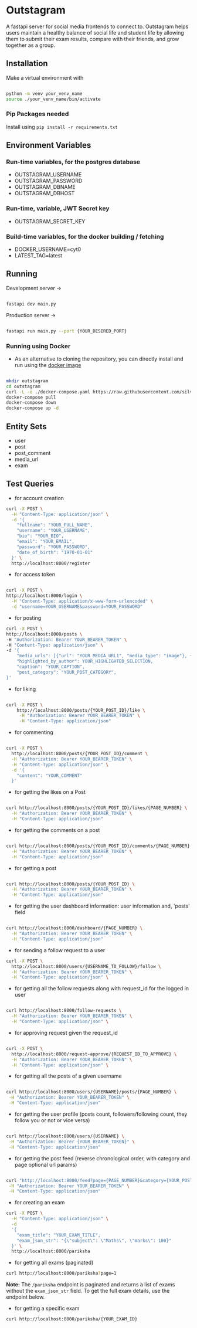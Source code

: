 # Outstagram

A fastapi server for social media frontends to connect to. Outstagram helps users maintain a healthy balance of social life and student life by allowing them to submit their exam results, compare with their friends, and grow together as a group.


## Installation

Make a virtual environment with

```bash

python -m venv your_venv_name
source ./your_venv_name/bin/activate

```

### Pip Packages needed

Install using `pip install -r requirements.txt`


## Environment Variables

### Run-time variables, for the postgres database
- OUTSTAGRAM_USERNAME
- OUTSTAGRAM_PASSWORD
- OUTSTAGRAM_DBNAME
- OUTSTAGRAM_DBHOST

### Run-time, variable, JWT Secret key
- OUTSTAGRAM_SECRET_KEY

### Build-time variables, for the docker building / fetching
- DOCKER_USERNAME=cyt0
- LATEST_TAG=latest


## Running

Development server ->

```bash

fastapi dev main.py

```

Production server ->

```bash

fastapi run main.py --port {YOUR_DESIRED_PORT}

```

### Running using Docker

- As an alternative to cloning the repository, you can directly install and run using the [docker image](https://hub.docker.com/r/cyt0/outstagram)

```bash

mkdir outstagram
cd outstagram
curl -L -o ./docker-compose.yaml https://raw.githubusercontent.com/silverstone-git/outstagram/main/docker-compose.yaml
docker-compose pull
docker-compose down
docker-compose up -d

```



## Entity Sets
- user
- post
- post_comment
- media_url
- exam



## Test Queries

- for account creation

```bash
curl -X POST \
  -H "Content-Type: application/json" \
  -d '{
    "fullname": "YOUR_FULL_NAME",
    "username": "YOUR_USERNAME",
    "bio": "YOUR_BIO",
    "email": "YOUR_EMAIL",
    "password": "YOUR_PASSWORD",
    "date_of_birth": "1970-01-01"
  }' \
  http://localhost:8000/register

```

- for access token

```bash

curl -X POST \
http://localhost:8000/login \
  -H "Content-Type: application/x-www-form-urlencoded" \
  -d "username=YOUR_USERNAME&password=YOUR_PASSWORD"
```


- for posting

```bash
curl -X POST \
http://localhost:8000/posts \
-H "Authorization: Bearer YOUR_BEARER_TOKEN" \
-H "Content-Type: application/json" \
-d '{
    "media_urls": [{"url": "YOUR_MEDIA_URL1", "media_type": "image"}, {"url": "YOUR_MEDIA_URL2", "media_type": "video"}],
    "highlighted_by_author": YOUR_HIGHLIGHTED_SELECTION,
    "caption": "YOUR_CAPTION",
    "post_category": "YOUR_POST_CATEGORY",
}'

```

- for liking
```bash

curl -X POST \
    http://localhost:8000/posts/{YOUR_POST_ID}/like \
     -H "Authorization: Bearer YOUR_BEARER_TOKEN" \
     -H "Content-Type: application/json"
```

- for commenting

```bash

curl -X POST \
  http://localhost:8000/posts/{YOUR_POST_ID}/comment \
  -H "Authorization: Bearer YOUR_BEARER_TOKEN" \
  -H "Content-Type: application/json" \
  -d '{
    "content": "YOUR_COMMENT"
  }'
```

- for getting the likes on a Post

```bash

curl http://localhost:8000/posts/{YOUR_POST_ID}/likes/{PAGE_NUMBER} \
  -H "Authorization: Bearer YOUR_BEARER_TOKEN" \
  -H "Content-Type: application/json"

```

- for getting the comments on a post

```bash

curl http://localhost:8000/posts/{YOUR_POST_ID}/comments/{PAGE_NUMBER} \
  -H "Authorization: Bearer YOUR_BEARER_TOKEN" \
  -H "Content-Type: application/json"

```

- for getting a post

```bash

curl http://localhost:8000/posts/{YOUR_POST_ID} \
  -H "Authorization: Bearer YOUR_BEARER_TOKEN" \
  -H "Content-Type: application/json"

```

- for getting the user dashboard information: user information and, 'posts' field

```bash 

curl http://localhost:8000/dashboard/{PAGE_NUMBER} \
  -H "Authorization: Bearer YOUR_BEARER_TOKEN" \
  -H "Content-Type: application/json"

```

- for sending a follow request to a user

```bash 
curl -X POST \
  http://localhost:8000/users/{USERNAME_TO_FOLLOW}/follow \
  -H "Authorization: Bearer YOUR_BEARER_TOKEN" \
  -H "Content-Type: application/json" \

```


- for getting all the follow requests along with request_id for the logged in user

```bash 

curl http://localhost:8000/follow-requests \
  -H "Authorization: Bearer YOUR_BEARER_TOKEN" \
  -H "Content-Type: application/json" \

```


- for approving request given the request_id

```bash 

curl -X POST \
  http://localhost:8000/request-approve/{REQUEST_ID_TO_APPROVE} \
  -H "Authorization: Bearer YOUR_BEARER_TOKEN" \
  -H "Content-Type: application/json" \

```

- for getting all the posts of a given username

```bash 

curl http://localhost:8000/users/{USERNAME}/posts/{PAGE_NUMBER} \
 -H "Authorization: Bearer YOUR_BEARER_TOKEN" \
 -H "Content-Type: application/json"

```

- for getting the user profile (posts count, followers/following count, they follow you or not or vice versa)

```bash 

curl http://localhost:8000/users/{USERNAME} \
 -H "Authorization: Bearer {YOUR_BEARER_TOKEN}" \
 -H "Content-Type: application/json"

```

- for getting the post feed (reverse chronological order, with category and page optional url params)

```bash 

curl "http://localhost:8000/feed?page={PAGE_NUMBER}&category={YOUR_POST_CATEGORY}" \
 -H "Authorization: Bearer YOUR_BEARER_TOKEN" \
 -H "Content-Type: application/json"

```

- for creating an exam

```bash
curl -X POST \
  -H "Content-Type: application/json" \
  -d 
  '{
    "exam_title": "YOUR_EXAM_TITLE",
    "exam_json_str": "{\"subject\": \"Maths\", \"marks\": 100}"
  }' \
  http://localhost:8000/pariksha
```

- for getting all exams (paginated)

```bash
curl http://localhost:8000/pariksha?page=1
```

**Note:** The `/pariksha` endpoint is paginated and returns a list of exams without the `exam_json_str` field. To get the full exam details, use the endpoint below.

- for getting a specific exam

```bash
curl http://localhost:8000/pariksha/{YOUR_EXAM_ID}
```
